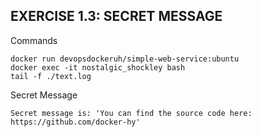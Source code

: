 ## EXERCISE 1.3: SECRET MESSAGE
Commands
```shell
docker run devopsdockeruh/simple-web-service:ubuntu
docker exec -it nostalgic_shockley bash
tail -f ./text.log
```
Secret Message
```shell
Secret message is: 'You can find the source code here: https://github.com/docker-hy'
```